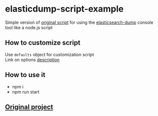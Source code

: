 # elasticdump-script-example

Simple version of [original script](https://github.com/elasticsearch-dump/elasticsearch-dump/blob/master/bin/elasticdump) for using the [elasticsearch-dump](https://github.com/elasticsearch-dump/elasticsearch-dump) console tool like a node.js script

## How to customize script

Use `defaults` object for customization script
<br />
Link on options [description](https://github.com/elasticsearch-dump/elasticsearch-dump#options)

## How to use it

- npm i
- npm run start

## [Original project](https://github.com/elasticsearch-dump/elasticsearch-dump)
